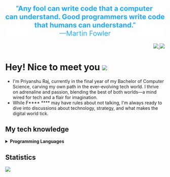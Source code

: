 <br>
<p align= "center">
    <img width="750px" src="quote.svg" />
</p>

<p align="right">
  <a href="https://www.linkedin.com/in/priyansh-raj/" target="_blank">
    <img src="https://img.shields.io/badge/-linkedin-white?style=for-the-badge&logo=linkedin&logoColor=000" />
  </a>
  
  <a href="mailto:priyanshraj.dev@gmail.com" target="_blank">
    <img src="https://img.shields.io/badge/-gmail-white?style=for-the-badge&logo=gmail&logoColor=000" />
  </a>
</p>

# Hey! Nice to meet you <img src="sunglasses.gif" width="30"/>
- I'm Priyanshu Raj, currently in the final year of my Bachelor of Computer Science, carving my own path in the ever-evolving tech world. I thrive on adrenaline and passion, blending the best of both worlds—a mind wired for tech and a flair for imagination.
- While F**** **** may have rules about not talking, I'm always ready to dive into discussions about technology, strategy, and what makes the digital world tick.


## My tech knowledge

<details>	
  <summary><b>Programming Languages</b></summary>
  <a href="https://python.org/" target="_blank">
    <img src="https://img.shields.io/badge/-python-black?style=for-the-badge" />
  </a>
  <a href="https://java.com" target="_blank">
    <img src="https://img.shields.io/badge/-javascript-black?style=for-the-badge" />
  </a>
  <a href="https://developer.mozilla.org/en-US/docs/Web/JavaScript" target="_blank">
    <img src="https://img.shields.io/badge/-CPP-black?style=for-the-badge" />
  </a>
  <a href="https://react.org/" target="_blank">
    <img src="https://img.shields.io/badge/-react-black?style=for-the-badge" />
  </a>
  <a href="https://w3schools.com/sql/sql_intro.asp/" target="_blank">
    <img src="https://img.shields.io/badge/-sql-black?style=for-the-badge" />
  </a>
  </a>
  <a href="https://w3schools.com/sql/sql_intro.asp/" target="_blank">
    <img src="https://img.shields.io/badge/-mongodb-black?style=for-the-badge" />
  </a>
  </a>
  <a href="https://w3schools.com/sql/sql_intro.asp/" target="_blank">
    <img src="https://img.shields.io/badge/-nodejs-black?style=for-the-badge" />
  </a>
  
</details>


## Statistics
<img src="https://github-readme-streak-stats-vert-rho.vercel.app/?user=fqueis&theme=github-dark-blue&border_radius=4&mode=weekly"/>
